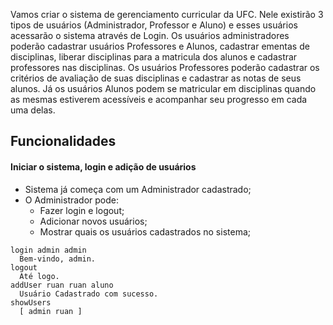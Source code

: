 Vamos criar o sistema de gerenciamento curricular da UFC. Nele existirão 3 tipos de usuários (Administrador, Professor e Aluno) e esses usuários acessarão o sistema através de Login. Os usuários administradores poderão cadastrar usuários Professores e Alunos, cadastrar ementas de disciplinas, liberar disciplinas para a matricula dos alunos e cadastrar professores nas disciplinas. Os usuários Professores poderão cadastrar os critérios de avaliação de suas disciplinas e cadastrar as notas de seus alunos. Já os usuários Alunos podem se matricular em disciplinas quando as mesmas estiverem acessíveis e acompanhar seu progresso em cada uma delas.

## Funcionalidades
#### Iniciar o sistema, login e adição de usuários
- Sistema já começa com um Administrador cadastrado;
- O Administrador pode:
  - Fazer login e logout;
  - Adicionar novos usuários;
  - Mostrar quais os usuários cadastrados no sistema;
```
login admin admin
  Bem-vindo, admin.
logout
  Até logo.
addUser ruan ruan aluno
  Usuário Cadastrado com sucesso.
showUsers
  [ admin ruan ]
```
